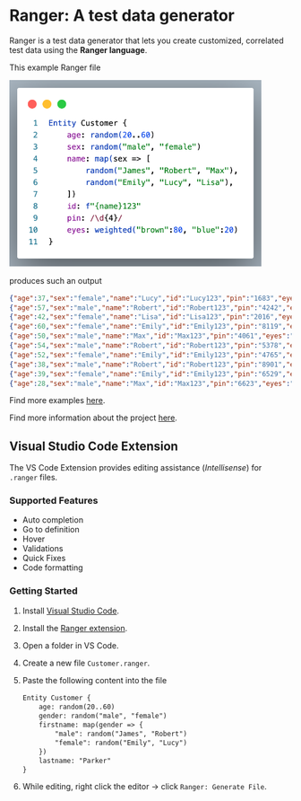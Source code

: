 # Ranger: A test data generator

Ranger is a test data generator that lets you create customized, correlated test data using the  **Ranger language**.

This example Ranger file

<!-- markdownlint-disable MD033 -->
<img src="https://raw.githubusercontent.com/ben5311/ranger2/main/images/example.png" alt="Example Ranger file" width="450"/>

produces such an output

```json
{"age":37,"sex":"female","name":"Lucy","id":"Lucy123","pin":"1683","eyes":"brown"}
{"age":57,"sex":"male","name":"Robert","id":"Robert123","pin":"4242","eyes":"brown"}
{"age":42,"sex":"female","name":"Lisa","id":"Lisa123","pin":"2016","eyes":"brown"}
{"age":60,"sex":"female","name":"Emily","id":"Emily123","pin":"8119","eyes":"brown"}
{"age":50,"sex":"male","name":"Max","id":"Max123","pin":"4061","eyes":"brown"}
{"age":54,"sex":"male","name":"Robert","id":"Robert123","pin":"5378","eyes":"brown"}
{"age":52,"sex":"female","name":"Emily","id":"Emily123","pin":"4765","eyes":"brown"}
{"age":38,"sex":"male","name":"Robert","id":"Robert123","pin":"8901","eyes":"brown"}
{"age":39,"sex":"female","name":"Emily","id":"Emily123","pin":"6529","eyes":"blue"}
{"age":28,"sex":"male","name":"Max","id":"Max123","pin":"6623","eyes":"brown"}
```

Find more examples [here](https://github.com/ben5311/ranger2/tree/main/examples).

Find more information about the project [here](https://github.com/ben5311/ranger2#readme).

## Visual Studio Code Extension

The VS Code Extension provides editing assistance (*Intellisense*) for `.ranger` files.

### Supported Features

* Auto completion
* Go to definition
* Hover
* Validations
* Quick Fixes
* Code formatting

### Getting Started

1. Install [Visual Studio Code](https://code.visualstudio.com/).
2. Install the [Ranger extension](https://marketplace.visualstudio.com/items?itemName=bheimann.ranger-vscode).
3. Open a folder in VS Code.
4. Create a new file `Customer.ranger`.
5. Paste the following content into the file

    ```ranger
    Entity Customer {
        age: random(20..60)
        gender: random("male", "female")
        firstname: map(gender => {
            "male": random("James", "Robert")
            "female": random("Emily", "Lucy")
        })
        lastname: "Parker"
    }
    ```

6. While editing, right click the editor -> click `Ranger: Generate File`.
